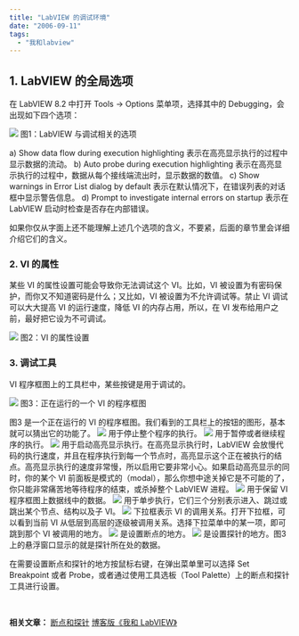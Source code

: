 ```yaml
---
title: "LabVIEW 的调试环境"
date: "2006-09-11"
tags: 
  - "我和labview"
---
```


## 1\. LabVIEW 的全局选项

在 LabVIEW 8.2 中打开 Tools -> Options 菜单项，选择其中的 Debugging，会出现如下四个选项：

[![](http://tk1.storage.msn.com/x1pxOYwqu4SjF5G0W4dmEwaKLtSa4ws0-_l23pai0BiY4C7ot-Fg4nGse9PIqdDi9Zy9shSghBbgn5LfDJ6PvpS_c8oIy7hKAP00o3YT-sqFfoPwjGAfTzl-vOfKldqW5JJ64jY6oLoxqQOOatoMyijxA)](http://tk1.storage.msn.com/x1pxOYwqu4SjF5G0W4dmEwaKLtSa4ws0-_l23pai0BiY4B_AE32fu-zOMq6YysfSMrI1gBX1dYa_YEUIfWa4D7hB4NiOFwWB1qJWYGzI45BNqC8feXoes_9AIb0vl7VaRgpsaL-IClQP03oxsv2IzhyTIaXAzSEl1xf) 图1：LabVIEW 与调试相关的选项

a) Show data flow during execution highlighting 表示在高亮显示执行的过程中显示数据的流动。 b) Auto probe during execution highlighting 表示在高亮显示执行的过程中，数据从每个接线端流出时，显示数据的数值。 c) Show warnings in Error List dialog by default 表示在默认情况下，在错误列表的对话框中显示警告信息。 d) Prompt to investigate internal errors on startup 表示在 LabVIEW 启动时检查是否存在内部错误。

如果你仅从字面上还不能理解上述几个选项的含义，不要紧，后面的章节里会详细介绍它们的含义。

### 2\. VI 的属性

某些 VI 的属性设置可能会导致你无法调试这个 VI。比如，VI 被设置为有密码保护，而你又不知道密码是什么；又比如，VI 被设置为不允许调试等。禁止 VI 调试可以大大提高 VI 的运行速度，降低 VI 的内存占用，所以，在 VI 发布给用户之前，最好把它设为不可调试。

[![](http://tk1.storage.msn.com/x1pxOYwqu4SjF5G0W4dmEwaKLtSa4ws0-_l23pai0BiY4AOYLA-ndRDCghXWtlPMM3GnCoDJu1xyjPy2QjyVPstD-Qiai4qo5-e213Vg0dtrxqHvFhEQKrmvDIvEmTeejV4nuryPKdflfwp7dUUTTMAud-Yn6cHnIGt)](http://tk1.storage.msn.com/x1pxOYwqu4SjF5G0W4dmEwaKLtSa4ws0-_l23pai0BiY4DVgujy7A6JJEB9x5Saqaou0pP8b1ksKkMlJKrgYO64T2UZ7HnRCKlggLt0Z-8ajHGs5Hv3p4fEbu4Yhp-J0zS_lEWpSlcn2UySb-ylyHxvbFZBCz-_lhT6) 图2：VI 的属性设置

### 3\. 调试工具

VI 程序框图上的工具栏中，某些按键是用于调试的。

![](http://tkfiles.storage.msn.com/x1pN1mp8dKYgTFV_lNTUY6FndozBvEpLTe7Q0TzFkr3X7ukz6DtNRJJT6kdIukxV5miS7SFwJ2V8W1XIK6eciw_gc0YWsi2gukfZGXeTq6mjzum-iaDilUWxA)[](http://tk1.storage.msn.com/x1pxOYwqu4SjF5G0W4dmEwaKLtSa4ws0-_l23pai0BiY4AKdHeZHH4tzw4EFvPmGkI7FFH74UqMvCsuzLGwFMb7B-pb6NRFDZEmWcN-geNtXh1ya-xOAbvawp1KIATMdDQtxxQWDuqGYRdWi6Dom2pN3E5ClB_4BrGP) 图3：正在运行的一个 VI 的程序框图

图3 是一个正在运行的 VI 的程序框图。我们看到的工具栏上的按钮的图形，基本就可以猜出它的功能了。 [![](http://tk1.storage.msn.com/x1pxOYwqu4SjF5G0W4dmEwaKLtSa4ws0-_l23pai0BiY4BjVRZlOik5q3hQBcTqnNJbvZ7X3ivjylgl7-2q0erqz27HxYvxDhIV1wcFmZ1lMbSRn-EVTnFungsu4W4rIfr1WtZaa6qxUWxlDu17VtKJpA)](http://tk1.storage.msn.com/x1pxOYwqu4SjF5G0W4dmEwaKLtSa4ws0-_l23pai0BiY4DZyzxtWHc2Vzn6Jqj5LRUYBRnNlI6JyqaoMDNscPHLUX6ja40BxpdNPvI4qQXlXKCQOxVdR1RFN3nIc3VHPxgQMYByPivCo-amqRIltlrQCaM6Vo-Gm60a) 用于停止整个程序的执行。 [![](http://tk1.storage.msn.com/x1pxOYwqu4SjF5G0W4dmEwaKLtSa4ws0-_l23pai0BiY4AgMgQbGdkV3l-4WjWWOYxjYmwJSn4-sA9wjvbUTbDNsR3GebMZQfGbOvKk-vaPP_U190EnB6n24UuGsHW5H7xDHJtvl2hpDEpq1Whdy8CbPQ)](http://tk1.storage.msn.com/x1pxOYwqu4SjF5G0W4dmEwaKLtSa4ws0-_l23pai0BiY4B2I8Tto5sTdh8qx3p41In3BXmZB8otnIoV_OCC0WUUraiQ9MoRNT4L2I9BjOTCRXcrs3oEejxuGJr2yOGeB0-_YkpeP1iuH58rHdjQiv96cTJI8n2XyrMX) 用于暂停或者继续程序的执行。 [![](http://tk1.storage.msn.com/x1pxOYwqu4SjF5G0W4dmEwaKLtSa4ws0-_l23pai0BiY4DjdaJkKkh2HjTwevorfyPKfMj4MH7vd8nTgVLHdN-S2UbrAc_yuT_Boj1DbZTG-S-IZ1ignw6X6m-TDpd9QJnvIgLZBvaPu35cLiG1HDSHVW-Aj_djA2nr)](http://tk1.storage.msn.com/x1pxOYwqu4SjF5G0W4dmEwaKLtSa4ws0-_l23pai0BiY4Bodf7owg_VTdxwW846pQbE2SIwdHlWQ2yM5sNFlfaAL190eBYI-SSFhhdUMW3g-3Z36K9SKs6ZHnhaW7Ym9GZ4yl2wuXs4rblYpODm6uqwXkYNjUJR1504) 用于启动高亮显示执行。在高亮显示执行时，LabVIEW 会放慢代码的执行速度，并且在程序执行到每一个节点时，高亮显示这个正在被执行的结点。高亮显示执行的速度非常慢，所以启用它要非常小心。如果启动高亮显示的同时，你的某个 VI 前面板是模式的（modal），那么你想中途关掉它是不可能的了，你只能非常痛苦地等待程序的结束，或杀掉整个 LabVIEW 进程。 [![](http://tk1.storage.msn.com/x1pxOYwqu4SjF5G0W4dmEwaKLtSa4ws0-_l23pai0BiY4A3yFF6BqTjyh0B4rWlYgsOmPLzMBO4ePUiFSRq0s4npD0vDWXOuu1iy9rQnhxOLIixtsl3gunGYR6Y0mNCpngZoK6YlBfHuVSWSsqRxhe94g)](http://tk1.storage.msn.com/x1pxOYwqu4SjF5G0W4dmEwaKLtSa4ws0-_l23pai0BiY4A1hPbx1NIvi7lZAMbmmAecs1nWH9Rogy4bG8AMMjwOA7jpO88qxzaFuvPEDPDjb85hbDp5TY_5i8SJjkF3DBd1UPcmkTl_DWk2q_WuM7w4uXlp78VWj9Lm) 用于保留 VI 程序框图上数据线中的数据。 [![](http://tk1.storage.msn.com/x1pxOYwqu4SjF5G0W4dmEwaKLtSa4ws0-_l23pai0BiY4DOodQ7sMnJxkCHEWkSIaEM18F0XSTTPJ1Jy3qAAhyuFunVxVR3KYc4fuIOPY66JjlhFRRlGEhzDiaFWS5ubKbC3BXzsHpLUTFiYw6D0XDtEQ)](http://tk1.storage.msn.com/x1pxOYwqu4SjF5G0W4dmEwaKLtSa4ws0-_l23pai0BiY4B_IZuD2WrUSZf9lHXHvstzeCrflcCPrflU04HCpo0l1smP-8K7WjJ9vg3zJxuVZmRR_FrDBsENfCjs1ECC_K1oWJSOl5i3tdD8y98RRaYd9vJwBEWAe6VX) 用于单步执行，它们三个分别表示进入、跳过或跳出某个节点、结构以及子 VI。 ![](http://tkfiles.storage.msn.com/x1pN1mp8dKYgTFV_lNTUY6FnblHHsQ5D-NvApM-K_Les6ZpHn90K7xSe84cMdF4VFjeuCoXiXW99iiEM3eqIFLtfG3r2rcspbnmdUcs-oZPTaw)[](http://tk1.storage.msn.com/x1pxOYwqu4SjF5G0W4dmEwaKLtSa4ws0-_l23pai0BiY4AheHnKVoaCyKcQPN5rbt5gzd6Wesl7N45arTl3S5IludGBkOfqjMgVVFpt-lV9AOR5d4oglaPVtDgNMTMX8CiPUS-p0ARhIXAn0CLeqIxPlQUBmof1-GmH) 下拉框表示 VI 的调用关系。打开下拉框，可以看到当前 VI 从低层到高层的逐级被调用关系。选择下拉菜单中的某一项，即可跳到那个 VI 被调用的地方。 [![](http://tk1.storage.msn.com/x1pxOYwqu4SjF5G0W4dmEwaKLtSa4ws0-_l23pai0BiY4Agk16IeiMhXM9z-BHzJ4Wm7tk_z9-aw1lm0y6k1dUQV34JBCwS5kphpP34UWK7w05PdusaW6SYotOO6rFkeWeLbaGxnxVg_LFHdjydx6C7dA)](http://tk1.storage.msn.com/x1pxOYwqu4SjF5G0W4dmEwaKLtSa4ws0-_l23pai0BiY4CxZD2FzPGYUqp7tnnUeVGrJ7y9pHRkepdHP3yLscBarNu2TlZs1T5_qMJujoR6HTr3Jbmohkoy0Q0r1t_Ef9BOvJjNdfY7HQhytzzN9ijPN73Gk7UKFIqv) 是设置断点的地方。 [![](http://tk1.storage.msn.com/x1pxOYwqu4SjF5G0W4dmEwaKLtSa4ws0-_l23pai0BiY4CBRQZ-1BoWO9KfP_J7iq4b6UvO-78xr_9b886fv65J1e6aUInRMQDFpMpzzQxrMWtVyKJ-tplRc5tMf81nUlnav7K2bjrGZ_45dyMZyKo0PA)](http://tk1.storage.msn.com/x1pxOYwqu4SjF5G0W4dmEwaKLtSa4ws0-_l23pai0BiY4CS6EdTUtlNxYLgtAX6gjZ7q6yeA8QNMO8hHAMwHCh4q3Nhv_vHVQ_XUZJOkuGviffFXJYPrlvEWce1v561Op508IVv2lhCT5zM_PL0A6xY2wJNEjfzHsOH) 是设置探针的地方。图3 上的悬浮窗口显示的就是探针所在处的数据。

在需要设置断点和探针的地方按鼠标右键，在弹出菜单里可以选择 Set Breakpoint 或者 Probe，或者通过使用工具选板（Tool Palette）上的断点和探针工具进行设置。

 

**相关文章：** [断点和探针](http://ruanqizhen.wordpress.com/2006/09/13/%E6%96%AD%E7%82%B9%E5%92%8C%E6%8E%A2%E9%92%88/) [博客版《我和 LabVIEW》](http://ruanqizhen.wordpress.com/2005/11/07/%e6%88%91%e5%92%8c-labview/)
